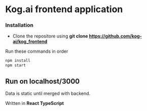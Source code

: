 # Kog.ai frontend application


### Installation

* Clone the repositore using **git clone https://github.com/kog-ai/kog_frontend**

Run these commands in order

``` bash
npm install
npm start
```
## Run on **localhost/3000**

Data is static until merged with backend. 

Written in **React TypeScript**


